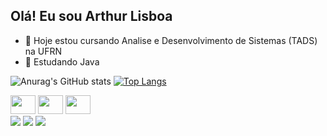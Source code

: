 ## Olá! Eu sou Arthur Lisboa

- 🔭 Hoje estou cursando Analise e Desenvolvimento de Sistemas (TADS) na UFRN
- 🌱 Estudando Java


![Anurag's GitHub stats](https://github-readme-stats.vercel.app/api?username=arthurlbsilva&show_icons=true&theme=tokyonight)
[![Top Langs](https://github-readme-stats.vercel.app/api/top-langs/?username=arthurlbsilva&layout=compact&theme=tokyonight)](https://github.com/anuraghazra/github-readme-stats)

<div>
  <img height="30" width="40" src="https://cdn.jsdelivr.net/gh/devicons/devicon@latest/icons/cplusplus/cplusplus-original.svg" />
  <img height="30" width="40" src="https://cdn.jsdelivr.net/gh/devicons/devicon@latest/icons/java/java-original.svg" />
  <img height="30" width="40" src="https://cdn.jsdelivr.net/gh/devicons/devicon@latest/icons/html5/html5-original.svg" />       
</div>





<div> 
<a href="https://www.instagram.com/arthrlisboa/" target="_blank"><img src="https://img.shields.io/badge/Instagram-E4405F?style=for-the-badge&logo=instagram&logoColor=white"></a>
<a href= "mailto:arthurlbsilva118@gmail.com"><img src= "https://img.shields.io/badge/Gmail-D14836?style=for-the-badge&logo=gmail&logoColor=white" target="_blank"></a>
<a href= "https://www.linkedin.com/in/arthur-lisboa-a7b44b273/"><img src= "https://img.shields.io/badge/LinkedIn-0077B5?style=for-the-badge&logo=linkedin&logoColor=white" target="_blank"></a>
</div>

